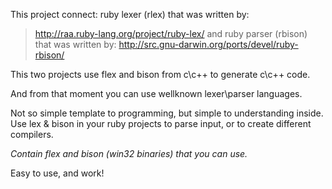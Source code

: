 This project connect:
ruby lexer (rlex) that was written by:
> http://raa.ruby-lang.org/project/ruby-lex/
and ruby parser (rbison) that was written by:
> http://src.gnu-darwin.org/ports/devel/ruby-rbison/

This two projects use flex and bison from c\c++ to generate c\c++ code.

And from that moment you can use wellknown lexer\parser languages.

Not so simple template to programming, but simple to understanding inside.
Use lex & bison in your ruby projects to parse input, or to create different compilers.

_Contain flex and bison (win32 binaries) that you can use._

Easy to use, and work!